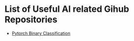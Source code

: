 # List of Useful AI related Gihub Repositories
* [Pytorch Binary Classification](https://github.com/Sifat-Ahmed/Pytorch-Binary-Classification)
